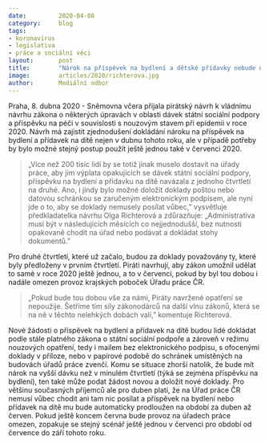 ```yaml
---
date:         2020-04-08
category:     blog
tags:         
- koronavirus
- legislativa
- práce a sociální věci
layout:       post
title:        "Nárok na příspěvek na bydlení a dětské přídavky nebude nutné dokládat v dubnu a v případě potřeby díky Pirátům ani v červenci"
image:        articles/2020/richterova.jpg
author:       Mediální odbor
--- 
```


 

Praha, 8. dubna 2020 - Sněmovna včera přijala pirátský návrh k vládnímu návrhu zákona o některých úpravách v oblasti dávek státní sociální podpory a příspěvku na péči v souvislosti s nouzovým stavem při epidemii v roce 2020. Návrh má zajistit zjednodušení dokládání nároku na příspěvek na bydlení a přídavek na dítě nejen v dubnu tohoto roku, ale v případě potřeby by bylo možné stejný postup použít ještě jednou také v červenci 2020.

> „Více než 200 tisíc lidí by se totiž jinak muselo dostavit na úřady práce, aby jim výplata opakujících se dávek státní sociální podpory, příspěvku na bydlení a přídavku na dítě navázala z jednoho čtvrtletí na druhé. Ano, i jindy bylo možné doložit doklady poštou nebo datovou schránkou se zaručeným elektronickým podpisem, ale nyní jde o to, aby se doklady nemusely posílat vůbec,” vysvětluje předkladatelka návrhu Olga Richterová a zdůrazňuje: „Administrativa musí být v následujících měsících co nejjednodušší, bez nutnosti opakovaně chodit na úřad nebo podávat a dokládat stohy dokumentů.”

Pro druhé čtvrtletí, které už začalo, budou za doklady považovány ty, které byly předloženy v prvním čtvrtletí. Piráti navrhují, aby zákon umožnil udělat to samé v roce 2020 ještě jednou, a to v červenci, pokud by byl tou dobou i nadále omezen provoz krajských poboček Úřadu práce ČR.

> „Pokud bude tou dobou vše za námi, Piráty navržené opatření se nepoužije. Šetříme tím síly zákonodárců na další vlnu zákonů, která se na ně v těchto nelehkých dobách valí,” komentuje Richterová.

Nové žádosti o příspěvek na bydlení a přídavek na dítě budou lidé dokládat podle stále platného zákona o státní sociální podpoře a zároveň v režimu nouzových opatření, tedy i mailem bez elektronického podpisu, s ofocenými doklady v příloze, nebo v papírové podobě do schránek umístěných na budovách úřadů práce zvenčí. Komu se situace zhorší natolik, že bude mít nárok na vyšší dávku než v minulém čtvrtletí (týká se zejména příspěvku na bydlení), ten také může podat žádost novou a doložit nové doklady. Pro většinu současných příjemců ale pro duben platí, že na Úřad práce ČR nemusí vůbec chodit ani tam nic posílat a příspěvek na bydlení nebo přídavek na dítě mu bude automaticky prodloužen na období za duben až červen. Pokud ještě koncem června bude provoz na úřadech práce omezen, zopakuje se stejný scénář ještě jednou v červenci pro období od července do září tohoto roku.


